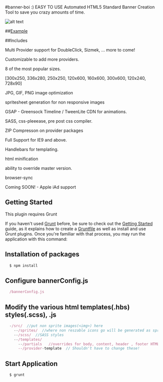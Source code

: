 #banner-boi   :)
EASY TO USE Automated HTML5 Standard Banner Creation Tool to save you crazy amounts of time.

![alt text](https://github.com/leedium/banner-boi/blob/master/files.png "Files")

##[Example](http://banner-boi.leedium.com)

##Includes

Multi Provider support for DoubleClick, Sizmek, ... more to come!

Customizable to add more providers.

8 of the most popular sizes.

[300x250, 336x280, 250x250, 120x600, 160x600, 300x600, 120x240, 728x90]

JPG, GIF, PNG image optimization

spritesheet generation for non responsive images

GSAP - Greensock Timeline / TweenLite CDN for animations.

SASS, css-pleeease, pre post css compiler.

ZIP Compresson on provider packages

Full Support for IE9 and above.

Handlebars for templating.

html minification

ability to override master version.

browser-sync

Coming SOON! - Apple iAd support


## Getting Started
This plugin requires Grunt

If you haven't used [Grunt](http://gruntjs.com/) before, be sure to check out the [Getting Started](http://gruntjs.com/getting-started) guide, as it explains how to create a [Gruntfile](http://gruntjs.com/sample-gruntfile) as well as install and use Grunt plugins. Once you're familiar with that process, you may run the application with this command:

## Installation of packages

```js
  $ npm install
```

## Configure bannerConfig.js
```js
  /bannerConfig.js
```

## Modify the various html templates(.hbs) styles(.scss), .js
```js
  -/src/  //put non sprite images(<img>) here
    --/sprites/  //where non reszable icons go will be generated as spritesheet.png with associated SASS
    --/scss/  //SASS styles
    --/templates/
      --/partials   //overrides for body, content, header , footer HTML
      --/provider-template  // Shouldn't have to change these!
```

## Start Application
```js
  $ grunt
```

